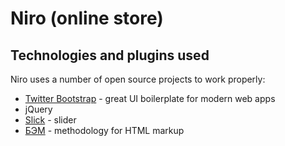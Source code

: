 # Niro (online store)


## Technologies and plugins used 

Niro uses a number of open source projects to work properly:

- [Twitter Bootstrap](https://getbootstrap.com/) - great UI boilerplate for modern web apps
-  jQuery 
- [Slick](https://kenwheeler.github.io/slick/) - slider
- [БЭМ](https://ru.bem.info/methodology/) - methodology for HTML markup

